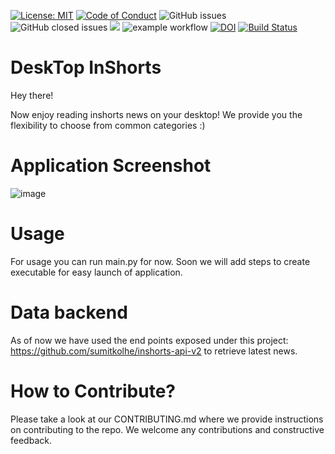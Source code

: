 [![License: MIT](https://img.shields.io/badge/License-MIT-yellow.svg)](https://opensource.org/licenses/MIT)
[![Code of Conduct](https://img.shields.io/badge/code-of%20conduct-green.svg)](https://publiclab.org/conduct)
![GitHub issues](https://img.shields.io/github/issues/palvitgarg99/DesktopInshorts?style=plastic)
![GitHub closed issues](https://img.shields.io/github/issues-closed/palvitgarg99/DesktopInshorts?style=plastic)
![](https://tokei.rs/b1/github/palvitgarg99/DesktopInshorts)
![example workflow](https://github.com/palvitgarg99/DesktopInshorts/actions/workflows/python-app.yml/badge.svg)
[![DOI](https://zenodo.org/badge/401991823.svg)](https://zenodo.org/badge/latestdoi/401991823)
[![Build Status](https://app.travis-ci.com/palvitgarg99/DesktopInshorts.svg?branch=main)](https://app.travis-ci.com/palvitgarg99/DesktopInshorts)
# DeskTop InShorts
Hey there!

Now enjoy reading inshorts news on your desktop!
We provide you the flexibility to choose from common categories :)

# Application Screenshot
![image](https://user-images.githubusercontent.com/16212546/131645231-8f597e5b-4bde-41c5-9241-3be123f5f3e8.png)

# Usage
For usage you can run main.py for now. Soon we will add steps to create executable for easy launch of application.

# Data backend
As of now we have used the end points exposed under this project: https://github.com/sumitkolhe/inshorts-api-v2 to retrieve latest news.

# How to Contribute?
Please take a look at our CONTRIBUTING.md where we provide instructions on contributing to the repo. We welcome any contributions and constructive feedback.


